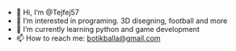 - 👋 Hi, I’m @Tejfej57
- 👀 I’m interested in programing. 3D disegning, football and more
- 🌱 I’m currently learning python and game development
- 📫 How to reach me: botikballa@gmail.com

<!---
Tejfej57/Tejfej57 is a ✨ special ✨ repository because its `README.md` (this file) appears on your GitHub profile.
You can click the Preview link to take a look at your changes.
--->
